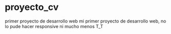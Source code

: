 # proyecto_cv
primer proyecto de desarrollo web
mi primer proyecto de desarrollo web, no lo pude hacer responsive ni mucho menos T_T
